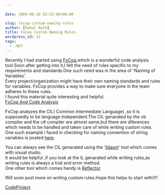 ```yaml
---
  
date: 2009-06-10 02:53:00+00:00

slug: fxcop-custom-naming-rules
author: [Rahul Nath]
title: FxCop Custom Naming Rules
wordpress_id: 32
tags:
  - .NET
---
```


Recently I had started using [FxCop](http://msdn.microsoft.com/en-us/library/bb429476.aspx),which is a wonderful code analysis tool.Soon after getting into it,I felt the need of rules specific to my requirements and standards.One such need was in the area of 'Naming of Variables'.  
Every project/organization might have their own naming standards and rules for variables. FxCop provides a way to make sure everyone in the team adheres to these rules.  
I found this material quite interesting and helpful.  
[FxCop And Code Analysis](http://www.binarycoder.net/fxcop/html/index.html)

FxCop analyzes the CIL( Common Intermediate Language) ,so it is supposedly to be language independent.The CIL genarated by the vb compiler and the c# compiler are almost same,but there are diferences which needs to be handled and taken care of while writing custom rules.  
One such example i faced in checking for naming convention of string variables is posted [here](http://social.msdn.microsoft.com/Forums/en-US/vstscode/thread/709866cf-34de-4275-adb0-b8dfbf4d5906).

You can always see the CIL genarated using the '[ildasm](http://msdn.microsoft.com/en-us/library/f7dy01k1%28VS.80%29.aspx)' tool which comes with visual studio.  
It would be helpful ,if you look at the IL genarated while writing rules,as writing rules is always a trial and error method.  
One other tool which comes handy is [Reflector](http://www.red-gate.com/products/reflector/).

Will soon post more on writing custom rules.Hope this helps to start with!!!!

[CodeProject](http://www.codeproject.com/script/Articles/BlogFeedList.aspx?amid=5842203)

